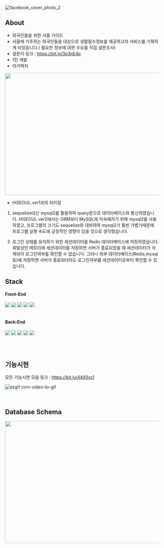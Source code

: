 ![facebook_cover_photo_2](https://github.com/noahkimDev/HiSEOUL/assets/68933325/1db005c6-99b4-4cf6-9ccd-1a0903d13ad1)

## About
- 외국인들을 위한 서울 가이드
- 서울에 거주하는 외국인들을 대상으로 생활필수정보를 제공하고자 서비스를 기획하게 되었습니다.( 필요한 정보에 대한 수요를 직접 설문조사)
- 설문지 링크 : https://bit.ly/3p3nE4p
- 1인 개발
- 아키텍처

<img src="https://github.com/noahkimDev/HiSEOULver2/assets/68933325/eee7e2ef-cfaa-4478-8792-4c16f314366a" width="600" height="400">



</br>

- HiSEOUL.ver1과의 차이점
1) sequelize대신 mysql2를 활용하여 query문으로 데이터베이스와 통신하였습니다.
   HiSEOUL.ver2에서는 ORM보다 MySQL에 익숙해지기 위해 mysql2를 사용하였고, 프로그램의 크기도 sequelize와 대비하여 mysql2가 훨씬 가볍기때문에 프로그램 실행 속도에 긍정적인 영향이 있을 것으로 생각했습니다.
    
2) 로그인 상태를 유지하기 위한 세션데이터를 Redis 데이터베이스에 저장하였습니다.  <br>
   휘발성인 메모리에 세션데이터를 저장하면 서버가 종료되었을 때 세션데이터가 삭제되어 로그인여부를 확인할 수 없습니다. 그러나 외부 데이터베이스(Redis,mysql 등)에 저장하면 서버가 종료되더라도 로그인여부를 세션데이터로부터 확인할 수 있습니다.

## Stack
<div>
  <h4>Front-End</h4>
  <img src="https://img.shields.io/badge/react-61DAFB?style=for-the-badge&logo=react&logoColor=black">
  <img src="https://img.shields.io/badge/Typescript-3178C6?style=for-the-badge&logo=Typescript&logoColor=white"/>
  <img src="https://img.shields.io/badge/javascript-F7DF1E?style=for-the-badge&logo=javascript&logoColor=black">
  <img src="https://img.shields.io/badge/html-E34F26?style=for-the-badge&logo=html5&logoColor=white">
  <img src="https://img.shields.io/badge/css-06B6D4?style=for-the-badge&logo=css3&logoColor=white">
  
</div>  
<br>
<div>
  <h4>Back-End</h4>
  <img src="https://img.shields.io/badge/node.js-339933?style=for-the-badge&logo=Node.js&logoColor=white">
  <img src="https://img.shields.io/badge/express-000000?style=for-the-badge&logo=express&logoColor=white">
  <img src="https://img.shields.io/badge/Typescript-3178C6?style=for-the-badge&logo=Typescript&logoColor=white"/>
  <img src="https://img.shields.io/badge/mysql-4479A1?style=for-the-badge&logo=mysql&logoColor=white">
  <img src="https://img.shields.io/badge/redis-E34F26?style=for-the-badge&logo=redis&logoColor=white">
</div>  

</br></br>

## 기능시현

모든 기능시현 모음 링크 : https://bit.ly/4493vc1

![ezgif com-video-to-gif](https://github.com/noahkimDev/HiSEOUL/assets/68933325/f7684808-042c-4e52-9dd7-3e620dac7c0d)

</br>

## Database Schema

<img src="https://github.com/noahkimDev/HiSEOUL/assets/68933325/f75b8c51-2fb4-4849-903f-f4c5e4360b6f" width="600" height="400">

